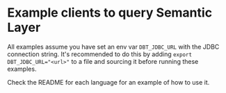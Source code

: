 # Example clients to query Semantic Layer

All examples assume you have set an env var `DBT_JDBC_URL` with the JDBC connection string. It's recommended to do this by adding `export DBT_JDBC_URL="<url>"` to a file and sourcing it before running these examples.

Check the README for each language for an example of how to use it.
